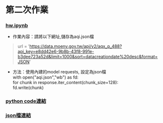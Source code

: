 # 第二次作業
### [hw.ipynb](./hw.ipynb)

- 作業內容：請將以下網址,儲存為aqi.json檔
>url = 'https://data.moenv.gov.tw/api/v2/aqx_p_488?api_key=e8dd42e6-9b8b-43f8-991e-b3dee723a52d&limit=1000&sort=datacreationdate%20desc&format=JSON'

- 方法：使用內建的model requests, 設定為json檔  
with open("aqi.json","wb") as fd:  
    for chunk in response.iter_content(chunk_size=128):  
       fd.write(chunk)

### [python code連結](./hwcode.py)
### [json檔連結](./aqi.json)